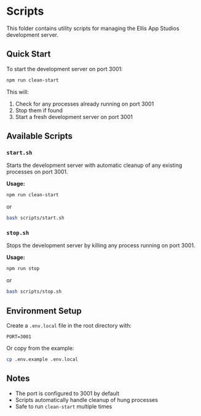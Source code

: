 # Scripts

This folder contains utility scripts for managing the Ellis App Studios development server.

## Quick Start

To start the development server on port 3001:

```bash
npm run clean-start
```

This will:
1. Check for any processes already running on port 3001
2. Stop them if found
3. Start a fresh development server on port 3001

## Available Scripts

### `start.sh`
Starts the development server with automatic cleanup of any existing processes on port 3001.

**Usage:**
```bash
npm run clean-start
```
or
```bash
bash scripts/start.sh
```

### `stop.sh`
Stops the development server by killing any process running on port 3001.

**Usage:**
```bash
npm run stop
```
or
```bash
bash scripts/stop.sh
```

## Environment Setup

Create a `.env.local` file in the root directory with:

```
PORT=3001
```

Or copy from the example:

```bash
cp .env.example .env.local
```

## Notes

- The port is configured to 3001 by default
- Scripts automatically handle cleanup of hung processes
- Safe to run `clean-start` multiple times

